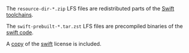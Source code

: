 The `resource-dir-*.zip` LFS files are redistributed parts of the [Swift toolchains](https://www.swift.org/download/).

The `swift-prebuilt-*.tar.zst` LFS files are precompiled binaries of the [swift code][swift].

A [copy](./LICENSE.txt) of the [swift][] license is included.

[swift]: https://github.com/apple/swift
